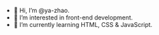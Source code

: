 - 👋 Hi, I’m @ya-zhao.
- 👀 I’m interested in front-end development.
- 🌱 I’m currently learning HTML, CSS & JavaScript.
